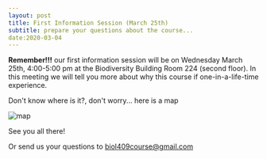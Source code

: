 ```yaml
---
layout: post
title: First Information Session (March 25th)
subtitle: prepare your questions about the course...
date:2020-03-04
---
```


**Remember!!!** 
our first information session will be on Wednesday March 25th, 4:00-5:00 pm at the Biodiversity Building Room 224 (second floor).
In this meeting we will tell you more about why this course if one-in-a-life-time experience. 

Don't know where is it?, don't worry... here is a map 

![map](http://www.biodiversity.ubc.ca/museum/images/contactmap.jpg)


See you all there!

Or send us your questions to biol409course@gmail.com
